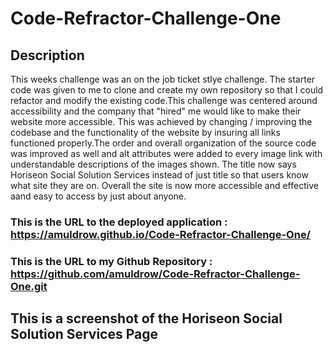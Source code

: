 # Code-Refractor-Challenge-One

## Description 

This weeks challenge was an on the job ticket stlye challenge. The starter code was given to me to clone and create my own repository so that I could refactor and modify the existing code.This challenge was centered around accessibility and the company that "hired" me would like to make their website more accessible. This was achieved by changing / improving the codebase and the functionality of the website by insuring all links functioned properly.The order and overall organization of the source code was improved as well and alt attributes were added to every image link with understandable descriptions of the images shown. The title now says Horiseon Social Solution Services instead of just title so that users know what site they are on. Overall the site is now more accessible and effective aand easy to access by just about anyone.

### This is the URL to the deployed application : https://amuldrow.github.io/Code-Refractor-Challenge-One/

### This is the URL to my Github Repository : https://github.com/amuldrow/Code-Refractor-Challenge-One.git

## This is a screenshot of the Horiseon Social Solution Services Page 
